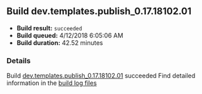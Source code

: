 ## Build dev.templates.publish_0.17.18102.01
- **Build result:** `succeeded`
- **Build queued:** 4/12/2018 6:05:06 AM
- **Build duration:** 42.52 minutes
### Details
Build [dev.templates.publish_0.17.18102.01](https://winappstudio.visualstudio.com/web/build.aspx?pcguid=a4ef43be-68ce-4195-a619-079b4d9834c2&builduri=vstfs%3a%2f%2f%2fBuild%2fBuild%2f25464) succeeded
Find detailed information in the [build log files](https://uwpctdiags.blob.core.windows.net/buildlogs/dev.templates.publish_0.17.18102.01_logs.zip)
